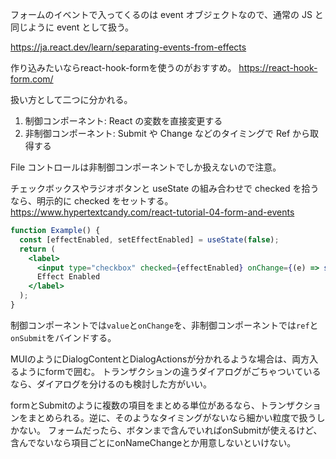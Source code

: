 フォームのイベントで入ってくるのは event オブジェクトなので、通常の JS と同じように event として扱う。

https://ja.react.dev/learn/separating-events-from-effects

作り込みたいならreact-hook-formを使うのがおすすめ。
https://react-hook-form.com/

扱い方として二つに分かれる。

1. 制御コンポーネント: React の変数を直接変更する
2. 非制御コンポーネント: Submit や Change などのタイミングで Ref から取得する

File コントロールは非制御コンポーネントでしか扱えないので注意。

チェックボックスやラジオボタンと useState の組み合わせで checked を拾うなら、明示的に checked をセットする。
https://www.hypertextcandy.com/react-tutorial-04-form-and-events

```jsx
function Example() {
  const [effectEnabled, setEffectEnabled] = useState(false);
  return (
    <label>
      <input type="checkbox" checked={effectEnabled} onChange={(e) => setEffectEnabled(e.target.checked)} />
      Effect Enabled
    </label>
  );
}
```

制御コンポーネントでは`value`と`onChange`を、非制御コンポーネントでは`ref`と`onSubmit`をバインドする。

MUIのようにDialogContentとDialogActionsが分かれるような場合は、両方入るようにformで囲む。
トランザクションの違うダイアログがごちゃついているなら、ダイアログを分けるのも検討した方がいい。

formとSubmitのように複数の項目をまとめる単位があるなら、トランザクションをまとめられる。逆に、そのようなタイミングがないなら細かい粒度で扱うしかない。
フォームだったら、ボタンまで含んでいればonSubmitが使えるけど、含んでないなら項目ごとにonNameChangeとか用意しないといけない。
